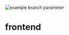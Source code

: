 ![example branch parameter](https://github.com/CPTR450-Diplomacy/frontend/actions/workflows/unit_test.yaml/badge.svg?branch=main)
# frontend
